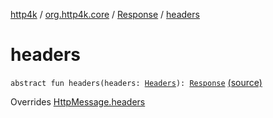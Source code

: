 [http4k](../../index.md) / [org.http4k.core](../index.md) / [Response](index.md) / [headers](./headers.md)

# headers

`abstract fun headers(headers: `[`Headers`](../-headers.md)`): `[`Response`](index.md) [(source)](https://github.com/http4k/http4k/blob/master/http4k-core/src/main/kotlin/org/http4k/core/http.kt#L192)

Overrides [HttpMessage.headers](../-http-message/headers.md)

